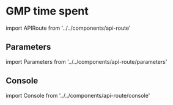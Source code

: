 # GMP time spent

import APIRoute from '../../components/api-route'

<APIRoute />

## Parameters

import Parameters from '../../components/api-route/parameters'

<Parameters />

## Console

import Console from '../../components/api-route/console'

<Console />
